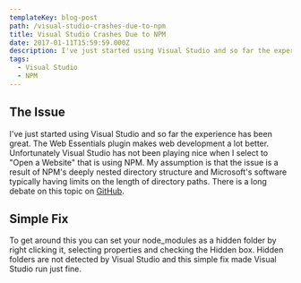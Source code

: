 ```yaml
---
templateKey: blog-post
path: /visual-studio-crashes-due-to-npm
title: Visual Studio Crashes Due to NPM
date: 2017-01-11T15:59:59.000Z
description: I've just started using Visual Studio and so far the experience has been great. The Web Essentials plugin makes web development a lot better. Unfortunately Visual Studio has not been playing nice when I select to "Open a Website" that is using NPM.
tags:
  - Visual Studio
  - NPM
---
```

## The Issue
I've just started using Visual Studio and so far the experience has been great. The Web Essentials plugin makes web development a lot better. Unfortunately Visual Studio has not been playing nice when I select to "Open a Website" that is using NPM. My assumption is that the issue is a result of NPM's deeply nested directory structure and Microsoft's software typically having limits on the length of directory paths. There is a long debate on this topic on [GitHub](https://github.com/joyent/node/issues/6960#issuecomment-46704998).

## Simple Fix
To get around this you can set your node_modules as a hidden folder by right clicking it, selecting properties and checking the Hidden box.
Hidden folders are not detected by Visual Studio and this simple fix made Visual Studio run just fine.